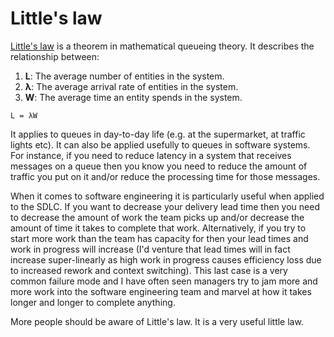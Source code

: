 # Little's law

[Little's law](https://en.wikipedia.org/wiki/Little%27s_law) is a theorem in mathematical queueing theory. It describes the relationship between:

1. **L**: The average number of entities in the system.
2. **λ**: The average arrival rate of entities in the system.
3. **W**: The average time an entity spends in the system.

```
L = λW
```

It applies to queues in day-to-day life (e.g. at the supermarket, at traffic lights etc). It can also be applied usefully to queues in software systems. For instance, if you need to reduce latency in a system that receives messages on a queue then you know you need to reduce the amount of traffic you put on it and/or reduce the processing time for those messages.

When it comes to software engineering it is particularly useful when applied to the SDLC. If you want to decrease your delivery lead time then you need to decrease the amount of work the team picks up and/or decrease the amount of time it takes to complete that work. Alternatively, if you try to start more work than the team has capacity for then your lead times and work in progress will increase (I'd venture that lead times will in fact increase super-linearly as high work in progress causes efficiency loss due to increased rework and context switching). This last case is a very common failure mode and I have often seen managers try to jam more and more work into the software engineering team and marvel at how it takes longer and longer to complete anything.

More people should be aware of Little's law. It is a very useful little law.
